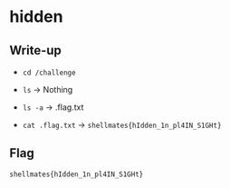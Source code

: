 # hidden

## Write-up 

- `cd /challenge`

- `ls` -> Nothing

- `ls -a` -> .flag.txt

- `cat .flag.txt` -> `shellmates{hIdden_1n_pl4IN_S1GHt}`

## Flag

`shellmates{hIdden_1n_pl4IN_S1GHt}`
